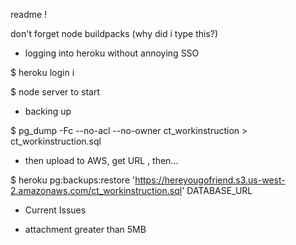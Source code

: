 readme !

don't forget node buildpacks (why did i type this?)

* logging into heroku without annoying SSO

$ heroku login i

$ node server to start


* backing up

$ pg_dump -Fc --no-acl --no-owner ct_workinstruction > ct_workinstruction.sql

- then upload to AWS, get URL , then...

$ heroku pg:backups:restore 'https://hereyougofriend.s3.us-west-2.amazonaws.com/ct_workinstruction.sql' DATABASE_URL

* Current Issues
- attachment greater than 5MB
